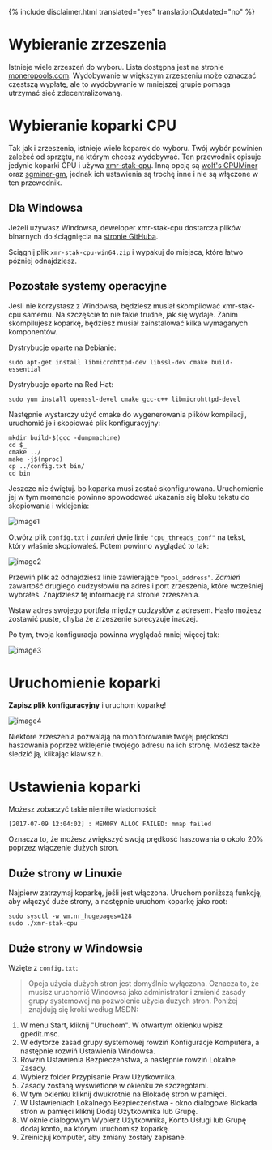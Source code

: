 {% include disclaimer.html translated="yes" translationOutdated="no" %}

# Wybieranie zrzeszenia

Istnieje wiele zrzeszeń do wyboru. Lista dostępna jest na stronie [moneropools.com](https://moneropools.com). Wydobywanie w większym zrzeszeniu może oznaczać częstszą wypłatę, ale to wydobywanie w mniejszej grupie pomaga utrzymać sieć zdecentralizowaną.

# Wybieranie koparki CPU

Tak jak i zrzeszenia, istnieje wiele koparek do wyboru. Twój wybór powinien zależeć od sprzętu, na którym chcesz wydobywać. Ten przewodnik opisuje jedynie koparki CPU i używa [xmr-stak-cpu](https://github.com/fireice-uk/xmr-stak-cpu). Inną opcją są [wolf's CPUMiner](https://github.com/wolf9466/cpuminer-multi) oraz [sgminer-gm](https://github.com/genesismining/sgminer-gm), jednak ich ustawienia są trochę inne i nie są włączone w ten przewodnik.

## Dla Windowsa

Jeżeli używasz Windowsa, deweloper xmr-stak-cpu dostarcza plików binarnych do ściągnięcia na [stronie GitHuba](https://github.com/fireice-uk/xmr-stak-cpu/releases).

Ściągnij plik `xmr-stak-cpu-win64.zip` i wypakuj do miejsca, które łatwo później odnajdziesz.

## Pozostałe systemy operacyjne

Jeśli nie korzystasz z Windowsa, będziesz musiał skompilować xmr-stak-cpu samemu. Na szczęście to nie takie trudne, jak się wydaje. Zanim skompilujesz koparkę, będziesz musiał zainstalować kilka wymaganych komponentów.

Dystrybucje oparte na Debianie:

    sudo apt-get install libmicrohttpd-dev libssl-dev cmake build-essential

Dystrybucje oparte na Red Hat:

	sudo yum install openssl-devel cmake gcc-c++ libmicrohttpd-devel

<!-- TODO: Add dependencies for other operating systems? -->

Następnie wystarczy użyć cmake do wygenerowania plików kompilacji, uruchomić je i skopiować plik konfiguracyjny:

    mkdir build-$(gcc -dumpmachine)
	cd $_
	cmake ../
	make -j$(nproc)
	cp ../config.txt bin/
	cd bin

Jeszcze nie świętuj. bo koparka musi zostać skonfigurowana. Uruchomienie jej w tym momencie powinno spowodować ukazanie się bloku tekstu do skopiowania i wklejenia:

![image1](png/mine_to_pool/1.png)

Otwórz plik `config.txt` i *zamień* dwie linie `"cpu_threads_conf"` na tekst, który właśnie skopiowałeś. Potem powinno wyglądać to tak:

![image2](png/mine_to_pool/2.png)

Przewiń plik aż odnajdziesz linie zawierające `"pool_address"`. *Zamień* zawartość drugiego cudzysłowiu na adres i port zrzeszenia, które wcześniej wybrałeś. Znajdziesz tę informację na stronie zrzeszenia.

Wstaw adres swojego portfela między cudzysłów z adresem. Hasło możesz zostawić puste, chyba że zrzeszenie sprecyzuje inaczej.

Po tym, twoja konfiguracja powinna wyglądać mniej więcej tak:

![image3](png/mine_to_pool/3.png)

# Uruchomienie koparki

**Zapisz plik konfiguracyjny** i uruchom koparkę!

![image4](png/mine_to_pool/4.png)

Niektóre zrzeszenia pozwalają na monitorowanie twojej prędkości haszowania poprzez wklejenie twojego adresu na ich stronę. Możesz także śledzić ją, klikając klawisz `h`.

# Ustawienia koparki

Możesz zobaczyć takie niemiłe wiadomości:

	[2017-07-09 12:04:02] : MEMORY ALLOC FAILED: mmap failed

Oznacza to, że możesz zwiększyć swoją prędkość haszowania o około 20% poprzez włączenie dużych stron.

## Duże strony w Linuxie

Najpierw zatrzymaj koparkę, jeśli jest włączona. Uruchom poniższą funkcję, aby włączyć duże strony, a następnie uruchom koparkę jako root:

	sudo sysctl -w vm.nr_hugepages=128
	sudo ./xmr-stak-cpu

## Duże strony w Windowsie

Wzięte z `config.txt`:

>Opcja użycia dużych stron jest domyślnie wyłączona. Oznacza to, że musisz uruchomić Windowsa jako administrator i zmienić zasady grupy systemowej na pozwolenie użycia dużych stron. Poniżej znajdują się kroki według MSDN:
1. W menu Start, kliknij "Uruchom". W otwartym okienku wpisz gpedit.msc.
2. W edytorze zasad grupy systemowej rowziń Konfiguracje Komputera, a następnie rozwiń Ustawienia Windowsa.
3. Rowziń Ustawienia Bezpieczeństwa, a następnie rowziń Lokalne Zasady.
4. Wybierz folder Przypisanie Praw Użytkownika.
5. Zasady zostaną wyświetlone w okienku ze szczegółami.
6. W tym okienku kliknij dwukrotnie na Blokadę stron w pamięci.
7. W Ustawieniach Lokalnego Bezpieczeństwa - okno dialogowe Blokada stron w pamięci kliknij Dodaj Użytkownika lub Grupę.
8. W oknie dialogowym Wybierz Użytkownika, Konto Usługi lub Grupę dodaj konto, na którym uruchomisz koparkę.
9. Zreinicjuj komputer, aby zmiany zostały zapisane.
